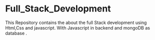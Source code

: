 # Full_Stack_Development
This Repository contains the about the full Stack development using Html,Css and javascript. With Javascript in backend and mongoDB as  database .
